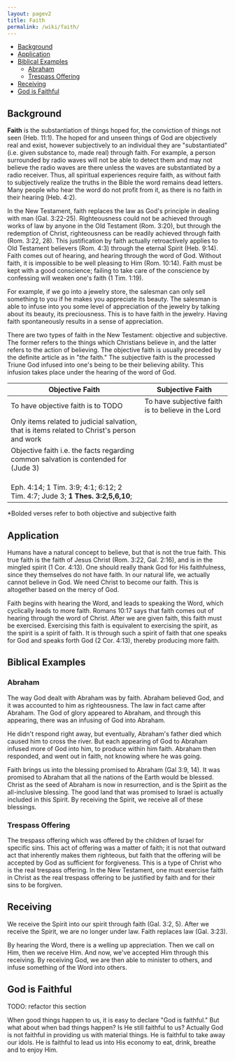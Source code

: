 ```yaml
---
layout: pagev2
title: Faith
permalink: /wiki/faith/
---
```

- [Background](#background)
- [Application](#application)
- [Biblical Examples](#biblical-examples)
  - [Abraham](#abraham)
  - [Trespass Offering](#trespass-offering)
- [Receiving](#receiving)
- [God is Faithful](#god-is-faithful)

## Background

**Faith** is the substantiation of things hoped for, the conviction of things not seen (Heb. 11:1). The hoped for and unseen things of God are objectively real and exist, however subjectively to an individual they are "substantiated" (i.e. given substance to, made real) through faith. For example, a person surrounded by radio waves will not be able to detect them and may not believe the radio waves are there unless the waves are substantiated by a radio receiver. Thus, all spiritual experiences require faith, as without faith to subjectively realize the truths in the Bible the word remains dead letters. Many people who hear the word do not profit from it, as there is no faith in their hearing (Heb. 4:2).

In the New Testament, faith replaces the law as God's principle in dealing with man (Gal. 3:22-25). Righteousness could not be achieved through works of law by anyone in the Old Testament (Rom. 3:20), but through the redemption of Christ, righteousness can be readily achieved through faith (Rom. 3:22, 28). This justification by faith actually retroactively applies to Old Testament believers (Rom. 4:3) through the eternal Spirit (Heb. 9:14). Faith comes out of hearing, and hearing through the word of God. Without faith, it is impossible to be well pleasing to Him (Rom. 10:14). Faith must be kept with a good conscience; failing to take care of the conscience by confessing will weaken one's faith (1 Tim. 1:19).

For example, if we go into a jewelry store, the salesman can only sell something to you if he makes you appreciate its beauty. The salesman is able to infuse into you some level of appreciation of the jewelry by talking about its beauty, its preciousness. This is to have faith in the jewelry. Having faith spontaneously results in a sense of appreciation.

There are two types of faith in the New Testament: objective and subjective. The former refers to the things which Christians believe in, and the latter refers to the action of believing. The objective faith is usually preceded by the definite article as in "*the* faith." The subjective faith is the processed Triune God infused into one's being to be their believing ability. This infusion takes place under the hearing of the word of God. 

| Objective Faith | Subjective Faith |
| --- | --- |
| To have objective faith is to TODO | To have subjective faith is to believe in the Lord |
| Only items related to judicial salvation, that is items related to Christ's person and work |  |
| Objective faith i.e. the facts regarding common salvation is contended for (Jude 3) |  |
|  |  |
|  |  |
|  |  |
| Eph. 4:14; 1 Tim. 3:9; 4:1; 6:12; 2 Tim. 4:7; Jude 3; **1 Thes. 3:2,5,6,10**; |  |

\*Bolded verses refer to both objective and subjective faith

## Application

Humans have a natural concept to believe, but that is not the true faith. This true faith is the faith of Jesus Christ (Rom. 3:22, Gal. 2:16), and is in the mingled spirit (1 Cor. 4:13). One should really thank God for His faithfulness, since they themselves do not have faith. In our natural life, we actually cannot believe in God. We need Christ to become our faith. This is altogether based on the mercy of God.

Faith begins with hearing the Word, and leads to speaking the Word, which cyclically leads to more faith. Romans 10:17 says that faith comes out of hearing through the word of Christ. After we are given faith, this faith must be exercised. Exercising this faith is equivalent to exercising the spirit, as the spirit is a spirit of faith. It is through such a spirit of faith that one speaks for God and speaks forth God (2 Cor. 4:13), thereby producing more faith. 

## Biblical Examples

### Abraham

The way God dealt with Abraham was by faith. Abraham believed God, and it was accounted to him as righteousness. The law in fact came after Abraham. The God of glory appeared to Abraham, and through this appearing, there was an infusing of God into Abraham. 

He didn't respond right away, but eventually, Abraham's father died which caused him to cross the river. But each appearing of God to Abraham infused more of God into him, to produce within him faith. Abraham then responded, and went out in faith, not knowing where he was going.

Faith brings us into the blessing promised to Abraham (Gal 3:9, 14). It was promised to Abraham that all the nations of the Earth would be blessed. Christ as the seed of Abraham is now in resurrection, and is the Spirit as the all-inclusive blessing. The good land that was promised to Israel is actually included in this Spirit. By receiving the Spirit, we receive all of these blessings.

### Trespass Offering

The trespass offering which was offered by the children of Israel for specific sins. This act of offering was a matter of faith; it is not that outward act that inherently makes them righteous, but faith that the offering will be accepted by God as sufficient for forgiveness. This is a type of Christ who is the real trespass offering. In the New Testament, one must exercise faith in Christ as the real trespass offering to be justified by faith and for their sins to be forgiven.

## Receiving

We receive the Spirit into our spirit through faith (Gal. 3:2, 5). After we receive the Spirit, we are no longer under law. Faith replaces law (Gal. 3:23).

By hearing the Word, there is a welling up appreciation. Then we call on Him, then we receive Him. And now, we've accepted Him through this receiving. By receiving God, we are then able to minister to others, and infuse something of the Word into others.

## God is Faithful

TODO: refactor this section

When good things happen to us, it is easy to declare "God is faithful." But what about when bad things happen? Is He still faithful to us? Actually God is not faithful in providing us with material things. He is faithful to take away our idols. He is faithful to lead us into His economy to eat, drink, breathe and to enjoy Him.


